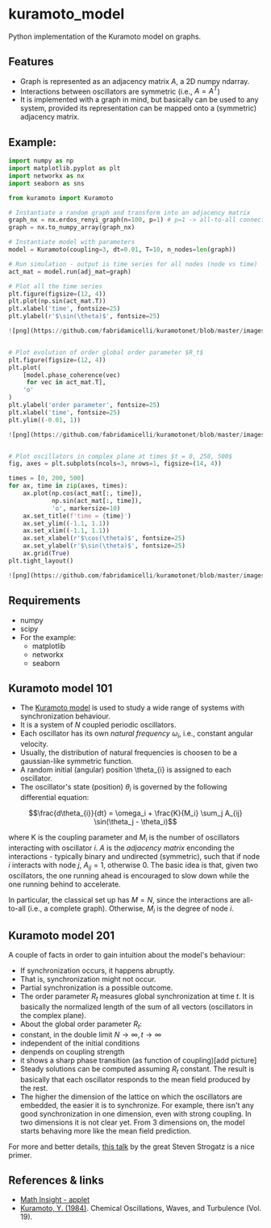 # kuramoto_model
Python implementation of the Kuramoto model on graphs.

## Features
- Graph is represented as an adjacency matrix $A$, a 2D numpy ndarray.
- Interactions between oscillators are symmetric (i.e., $A = A^T$)
- It is implemented with a graph in mind, but basically can be used to any system, provided its representation can be mapped onto a (symmetric) adjacency matrix.

## Example:
```python
import numpy as np
import matplotlib.pyplot as plt
import networkx as nx
import seaborn as sns

from kuramoto import Kuramoto

# Instantiate a random graph and transform into an adjacency matrix
graph_nx = nx.erdos_renyi_graph(n=100, p=1) # p=1 -> all-to-all connectivity
graph = nx.to_numpy_array(graph_nx)

# Instantiate model with parameters
model = Kuramoto(coupling=3, dt=0.01, T=10, n_nodes=len(graph))

# Run simulation - output is time series for all nodes (node vs time)
act_mat = model.run(adj_mat=graph)

# Plot all the time series
plt.figure(figsize=(12, 4))
plt.plot(np.sin(act_mat.T))
plt.xlabel('time', fontsize=25)
plt.ylabel(r'$\sin(\theta)$', fontsize=25)

![png](https://github.com/fabridamicelli/kuramotonet/blob/master/images/timeseries.png)


# Plot evolution of order global order parameter $R_t$
plt.figure(figsize=(12, 4))
plt.plot(
    [model.phase_coherence(vec)
     for vec in act_mat.T],
    'o'
)
plt.ylabel('order parameter', fontsize=25)
plt.xlabel('time', fontsize=25)
plt.ylim((-0.01, 1))

![png](https://github.com/fabridamicelli/kuramotonet/blob/master/images/orderparam.png)


# Plot oscillators in complex plane at times $t = 0, 250, 500$
fig, axes = plt.subplots(ncols=3, nrows=1, figsize=(14, 4))

times = [0, 200, 500]
for ax, time in zip(axes, times):
    ax.plot(np.cos(act_mat[:, time]), 
            np.sin(act_mat[:, time]), 
            'o', markersize=10)
    ax.set_title(f'time = {time}')
    ax.set_ylim((-1.1, 1.1))
    ax.set_xlim((-1.1, 1.1))
    ax.set_xlabel(r'$\cos(\theta)$', fontsize=25)
    ax.set_ylabel(r'$\sin(\theta)$', fontsize=25)
    ax.grid(True)
plt.tight_layout()

![png](https://github.com/fabridamicelli/kuramotonet/blob/master/images/oscillators.png)
```

## Requirements
- numpy
- scipy
- For the example:
  - matplotlib
  - networkx
  - seaborn

## Kuramoto model 101
- The [Kuramoto model](https://en.wikipedia.org/wiki/Kuramoto_model) is used to study a wide range of systems with synchronization behaviour.
- It is a system of $N$ coupled periodic oscillators.
- Each oscillator has its own _natural frequency_ $\omega_i$, i.e., constant angular velocity. 
- Usually, the distribution of natural frequencies is choosen to be a gaussian-like symmetric function.
- A random initial (angular) position \theta_{i} is assigned to each oscillator.
- The oscillator's state (position) $\theta_{i}$ is governed by the following differential equation:

$$\frac{d\theta_{i}}{dt} = \omega_i + \frac{K}{M_i} \sum_j A_{ij} \sin(\theta_j - \theta_i)$$

where K is the coupling parameter and $M_i$ is the number of oscillators interacting with oscillator _i_. 
$A$ is the _adjacency matrix_ enconding the interactions - typically binary and undirected (symmetric), such that if node _i_ interacts with node _j_, $A_{ij} = 1$, otherwise 0.
The basic idea is that, given two oscillators, the one running ahead is encouraged to slow down while the one running behind to accelerate.

In particular, the classical set up has $M = N$, since the interactions are all-to-all (i.e., a complete graph). Otherwise, $M_i$ is the degree of node _i_.

## Kuramoto model 201
A couple of facts in order to gain intuition about the model's behaviour:
- If synchronization occurs, it happens abruptly.
- That is, synchronization might not occur.
- Partial synchronization is a possible outcome.
- The order parameter $R_t$ measures global synchronization at time _t_. It is basically the normalized length of the sum of all vectors (oscillators in the complex plane).
- About the global order parameter $R_t$:
 - constant, in the double limit $N \rightarrow \infty, t \rightarrow \infty$
 - independent of the initial conditions
 - denpends on coupling strength
 - it shows a sharp phase transition (as function of coupling)[add picture]
- Steady solutions can be computed assuming $R_t$ constant. The result is basically that each oscillator responds to the mean field produced by the rest.
- The higher the dimension of the lattice on which the oscillators are embedded, the easier it is to synchronize. For example, there isn't any good synchronization in one dimension, even with strong coupling. In two dimensions it is not clear yet. From 3 dimensions on, the model starts behaving more like the mean field prediction.

For more and better details, [this talk](https://www.youtube.com/watch?v=5zFDMyQ8z8g) by the great Steven Strogatz is a nice primer.

## References & links 
- [Math Insight - applet](https://mathinsight.org/applet/kuramoto_order_parameters)
- [Kuramoto, Y. (1984)](http://doi.org/10.1007/978-3-642-69689-3). Chemical Oscillations, Waves, and Turbulence (Vol. 19).
